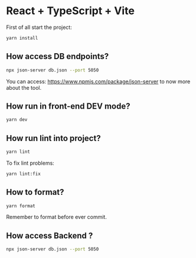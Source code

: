 # React + TypeScript + Vite

First of all start the project:

```sh
yarn install
```

## How access DB endpoints?

```sh
npx json-server db.json --port 5050
```

You can access: https://www.npmjs.com/package/json-server to now more about the tool.

## How run in front-end DEV mode?

```sh
yarn dev
```

## How run lint into project?

```sh
yarn lint
```

To fix lint problems:

```sh
yarn lint:fix
```

## How to format?

```sh
yarn format
```

Remember to format before ever commit.


## How access Backend ?

```sh
npx json-server db.json --port 5050
```
